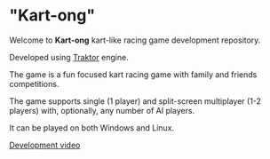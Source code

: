 # "Kart-ong"
Welcome to **Kart-ong** kart-like racing game development repository.

Developed using [Traktor](https://github.com/apistol78/traktor) engine.

The game is a fun focused kart racing game with family and friends competitions.

The game supports single (1 player) and split-screen multiplayer (1-2 players) with, optionally, any number of AI players.

It can be played on both Windows and Linux.

[Development video](https://youtu.be/wKn-Dj5N5z4)